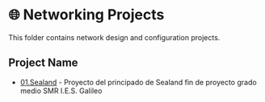 # 🌐 Networking Projects

This folder contains network design and configuration projects.

## Project Name
- [01.Sealand](./01_Sealand_es) - Proyecto del principado de Sealand fin de proyecto grado medio SMR I.E.S. Galileo
